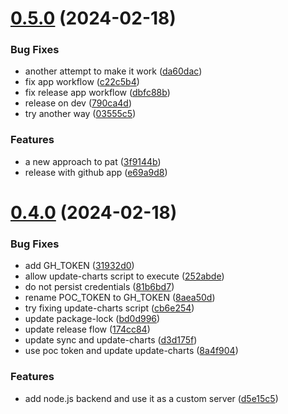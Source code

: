 # [0.5.0](https://github.com/niyowski/poc-semantic-release/compare/v0.4.0...v0.5.0) (2024-02-18)


### Bug Fixes

* another attempt to make it work ([da60dac](https://github.com/niyowski/poc-semantic-release/commit/da60dac9a4b655986dbc16613b156ce2b0a66243))
* fix app workflow ([c22c5b4](https://github.com/niyowski/poc-semantic-release/commit/c22c5b408750769631ed130f1c67a78f788019df))
* fix release app workflow ([dbfc88b](https://github.com/niyowski/poc-semantic-release/commit/dbfc88b3a3e8df4298cb82ad251316aa5f2ef240))
* release on dev ([790ca4d](https://github.com/niyowski/poc-semantic-release/commit/790ca4df77b6a44f7f36cf3241808e1bde1ed78b))
* try another way ([03555c5](https://github.com/niyowski/poc-semantic-release/commit/03555c52c80b06fdbe875d26a9ebd82bc3f4c98f))


### Features

* a new approach to pat ([3f9144b](https://github.com/niyowski/poc-semantic-release/commit/3f9144b10739be71781ad1b2780c001faa795ee9))
* release with github app ([e69a9d8](https://github.com/niyowski/poc-semantic-release/commit/e69a9d8732d1473efc0a1dc5eb8a6321da114802))

# [0.4.0](https://github.com/niyowski/poc-semantic-release/compare/v0.3.0...v0.4.0) (2024-02-18)


### Bug Fixes

* add GH_TOKEN ([31932d0](https://github.com/niyowski/poc-semantic-release/commit/31932d05737efce1cee3aecb5fea928d1b371990))
* allow update-charts script to execute ([252abde](https://github.com/niyowski/poc-semantic-release/commit/252abdec687981651ccb4810e57f978baad9a923))
* do not persist credentials ([81b6bd7](https://github.com/niyowski/poc-semantic-release/commit/81b6bd724c29659520dc43171689644dba46ed99))
* rename POC_TOKEN to GH_TOKEN ([8aea50d](https://github.com/niyowski/poc-semantic-release/commit/8aea50de630687332135e89aab7f323bf79540ab))
* try fixing update-charts script ([cb6e254](https://github.com/niyowski/poc-semantic-release/commit/cb6e254c3a8dbec305a069959c7e9755b1563070))
* update package-lock ([bd0d996](https://github.com/niyowski/poc-semantic-release/commit/bd0d996c7081e5c5746f5ed8244ca208530f1f71))
* update release flow ([174cc84](https://github.com/niyowski/poc-semantic-release/commit/174cc8471d0bf5d9fb311676d6f6717cdc3cb408))
* update sync and update-charts ([d3d175f](https://github.com/niyowski/poc-semantic-release/commit/d3d175f4a5d87925e9d850ec68d29a88e8c0dbba))
* use poc token and update update-charts ([8a4f904](https://github.com/niyowski/poc-semantic-release/commit/8a4f9044f6e06e32f1e6963fad6aeeab8bd8c515))


### Features

* add node.js backend and use it as a custom server ([d5e15c5](https://github.com/niyowski/poc-semantic-release/commit/d5e15c5f53e3510d9fc0fc984aebe13966cef907))
